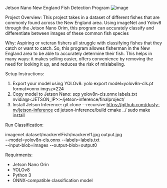 Jetson Nano New England Fish Detection Program
![image](https://github.com/user-attachments/assets/1ff9c056-3658-401b-8b9b-7676616ee6e7)

Project Overview:
This project takes in a dataset of different fishes that are commonly found across the New England area. Using imageNet and Yolov8 through the Jetson Nano Orim, this program can accurately classify and differentiate between images of these common fish species

Why:
Aspiring or veteran fishers all struggle with classifying fishes that they catch or want to catch. So, this program allowes fisherman in the New England area to be able to accurately determine their fish. This helps in many ways: it makes selling easier, offers convenience by removing the need for looking it up, and reduces the risk of mislabeling. 

Setup Instructions:

1. Export your model using YOLOv8:
  yolo export model=yolov8n-cls.pt format=onnx imgsz=224
2. Copy model to Jetson Nano:
  scp yolov8n-cls.onnx labels.txt nvidia@<JETSON_IP>:~/jetson-inference/finalproject/
3. Install Jetson Inference:
  git clone --recursive https://github.com/dusty-nv/jetson-inference
  cd jetson-inference/build
  cmake ../
  sudo make install

Run Classification:

imagenet dataset/mackerelFish/mackerel1.jpg output.jpg \
--model=yolov8n-cls.onnx --labels=labels.txt \
--input-blob=images --output-blob=output0


Requirments:

- Jetson Nano Orin
- YOLOv8
- Python 3
- ONNX-compatible classification model
